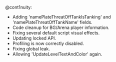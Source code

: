 @cont1nuity:
- Adding 'namePlateThreatOffTankIsTanking' and 'namePlateThreatOffTankName' fields.
- Code cleanup for BG/Arena player information.
- Fixing several default script visual effects.
- Updating locked API.
- Profiling is now correctly disabled.
- Fixing global leak.
- Allowing 'UpdateLevelTextAndColor' again.

